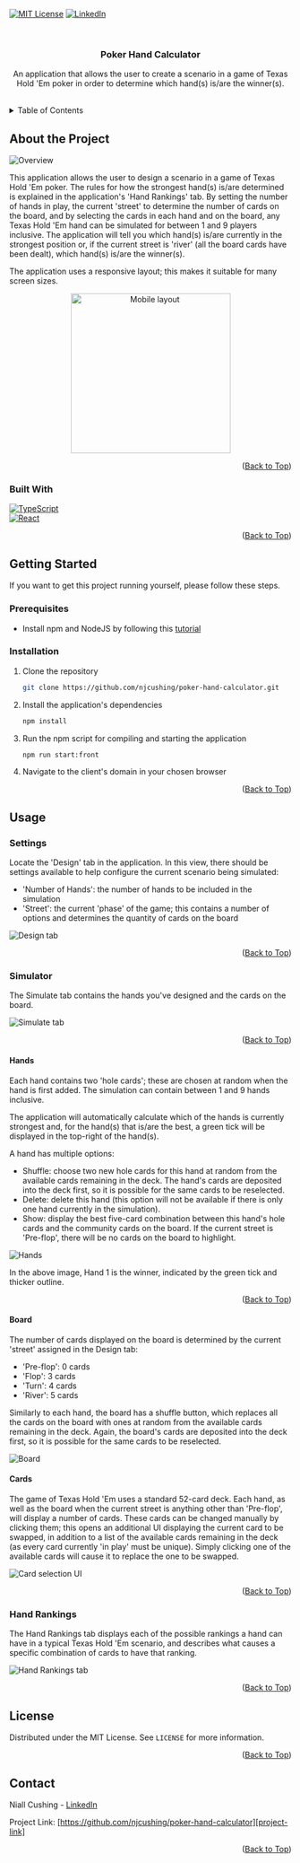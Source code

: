 <a name="readme-top"></a>

<!-- Project Shields -->

[![MIT License][license-shield]][license-url]
[![LinkedIn][linkedin-shield]][linkedin-url]

<!-- Project Information Overview -->
<br />
<div align="center">
  <h3 align="center">Poker Hand Calculator</h3>

  <p align="center">
    An application that allows the user to create a scenario in a game of Texas Hold 'Em poker in order to determine which hand(s) is/are the winner(s).
    <br />
    <br />
    <!-- <a href="https://njcushing-poker-hand-calculator.fly.dev">View Live Demo</a> -->
  </p>
</div>

<!-- Table of Contents -->
<details>
  <summary>Table of Contents</summary>
  <ol>
    <li>
      <a href="#about-the-project">About The Project</a>
      <ul>
        <li><a href="#built-with">Built With</a></li>
      </ul>
    </li>
    <li>
      <a href="#getting-started">Getting Started</a>
      <ul>
        <li><a href="#prerequisites">Prerequisites</a></li>
        <li><a href="#installation">Installation</a></li>
      </ul>
    </li>
    <li>
      <a href="#usage">Usage</a>
      <ul>
        <li><a href="#settings">Settings</a></li>
        <li>
          <a href="#simulator">Simulator</a>
          <ul>
            <li><a href="#hands">Hands</a></li>
            <li><a href="#board">Board</a></li>
          </ul>
        </li>
        <li><a href="#hand-rankings">Hand Rankings</a></li>
      </ul>
    </li>
    <li><a href="#license">License</a></li>
    <li><a href="#contact">Contact</a></li>
  </ol>
</details>

<!-- About the Project -->

## About the Project

![Overview](https://res.cloudinary.com/djzqtvl9l/image/upload/v1737132057/poker-hand-calculator/overview_1280_960_q4xn9s.png)

This application allows the user to design a scenario in a game of Texas Hold 'Em poker. The rules for how the strongest hand(s) is/are determined is explained in the application's 'Hand Rankings' tab. By setting the number of hands in play, the current 'street' to determine the number of cards on the board, and by selecting the cards in each hand and on the board, any Texas Hold 'Em hand can be simulated for between 1 and 9 players inclusive. The application will tell you which hand(s) is/are currently in the strongest position or, if the current street is 'river' (all the board cards have been dealt), which hand(s) is/are the winner(s).

The application uses a responsive layout; this makes it suitable for many screen sizes.

<p align="center">
  <img src="https://res.cloudinary.com/djzqtvl9l/image/upload/v1737133919/poker-hand-calculator/mobile_layout_360_800_sgzyn4.png" alt="Mobile layout" style="width:285px;"/>
</p>

<p align="right">(<a href="#readme-top">Back to Top</a>)</p>

### Built With

[![TypeScript][TypeScript]][TypeScript-url]  
[![React][React.js]][React-url]

<p align="right">(<a href="#readme-top">Back to Top</a>)</p>

<!-- Getting Started -->

## Getting Started

If you want to get this project running yourself, please follow these steps.

### Prerequisites

- Install npm and NodeJS by following this [tutorial][npm-nodejs-install-tutorial-url]

### Installation

1. Clone the repository
    ```sh
    git clone https://github.com/njcushing/poker-hand-calculator.git
    ```
2. Install the application's dependencies
    ```sh
    npm install
    ```
3. Run the npm script for compiling and starting the application
    ```sh
    npm run start:front
    ```
4. Navigate to the client's domain in your chosen browser

<p align="right">(<a href="#readme-top">Back to Top</a>)</p>

<!-- Usage -->

## Usage

### Settings

Locate the 'Design' tab in the application. In this view, there should be settings available to help configure the current scenario being simulated:

- 'Number of Hands': the number of hands to be included in the simulation
- 'Street': the current 'phase' of the game; this contains a number of options and determines the quantity of cards on the board

![Design tab](https://res.cloudinary.com/djzqtvl9l/image/upload/v1737134224/poker-hand-calculator/design_tab_kavdvj.png)

<p align="right">(<a href="#readme-top">Back to Top</a>)</p>

### Simulator

The Simulate tab contains the hands you've designed and the cards on the board.

![Simulate tab](https://res.cloudinary.com/djzqtvl9l/image/upload/v1737136018/poker-hand-calculator/simulate_tab_smaller_lffiua.png)

<p align="right">(<a href="#readme-top">Back to Top</a>)</p>

#### Hands

Each hand contains two 'hole cards'; these are chosen at random when the hand is first added. The simulation can contain between 1 and 9 hands inclusive.

The application will automatically calculate which of the hands is currently strongest and, for the hand(s) that is/are the best, a green tick will be displayed in the top-right of the hand(s).

A hand has multiple options:

- Shuffle: choose two new hole cards for this hand at random from the available cards remaining in the deck. The hand's cards are deposited into the deck first, so it is possible for the same cards to be reselected.
- Delete: delete this hand (this option will not be available if there is only one hand currently in the simulation).
- Show: display the best five-card combination between this hand's hole cards and the community cards on the board. If the current street is 'Pre-flop', there will be no cards on the board to highlight.

![Hands](https://res.cloudinary.com/djzqtvl9l/image/upload/v1737134670/poker-hand-calculator/hands_aqjngv.png)

In the above image, Hand 1 is the winner, indicated by the green tick and thicker outline.

<p align="right">(<a href="#readme-top">Back to Top</a>)</p>

#### Board

The number of cards displayed on the board is determined by the current 'street' assigned in the Design tab:

- 'Pre-flop': 0 cards
- 'Flop': 3 cards
- 'Turn': 4 cards
- 'River': 5 cards

Similarly to each hand, the board has a shuffle button, which replaces all the cards on the board with ones at random from the available cards remaining in the deck. Again, the board's cards are deposited into the deck first, so it is possible for the same cards to be reselected.

![Board](https://res.cloudinary.com/djzqtvl9l/image/upload/v1737134669/poker-hand-calculator/board_nepv2q.png)

#### Cards

The game of Texas Hold 'Em uses a standard 52-card deck. Each hand, as well as the board when the current street is anything other than 'Pre-flop', will display a number of cards. These cards can be changed manually by clicking them; this opens an additional UI displaying the current card to be swapped, in addition to a list of the available cards remaining in the deck (as every card currently 'in play' must be unique). Simply clicking one of the available cards will cause it to replace the one to be swapped.

![Card selection UI](https://res.cloudinary.com/djzqtvl9l/image/upload/v1737135817/poker-hand-calculator/hands_smaller_nkqfbp.png)

<p align="right">(<a href="#readme-top">Back to Top</a>)</p>

### Hand Rankings

The Hand Rankings tab displays each of the possible rankings a hand can have in a typical Texas Hold 'Em scenario, and describes what causes a specific combination of cards to have that ranking.

![Hand Rankings tab](https://res.cloudinary.com/djzqtvl9l/image/upload/v1737135816/poker-hand-calculator/hand_rankings_tab_smaller_dhhhlj.png)

<p align="right">(<a href="#readme-top">Back to Top</a>)</p>

<!-- License -->

## License

Distributed under the MIT License. See `LICENSE` for more information.

<p align="right">(<a href="#readme-top">Back to Top</a>)</p>

<!-- Contact -->

## Contact

Niall Cushing - [LinkedIn][linkedin-url]

Project Link: [https://github.com/njcushing/poker-hand-calculator][project-link]

<p align="right">(<a href="#readme-top">Back to Top</a>)</p>

<!-- Markdown Links & Images -->

[npm-nodejs-install-tutorial-url]: https://docs.npmjs.com/downloading-and-installing-node-js-and-npm
[project-link]: https://github.com/njcushing/poker-hand-calculator
[license-shield]: https://img.shields.io/github/license/njcushing/poker-hand-calculator.svg?style=for-the-badge
[license-url]: https://github.com/njcushing/poker-hand-calculator/blob/main/LICENSE
[linkedin-shield]: https://img.shields.io/badge/LinkedIn-0077B5?style=for-the-badge&logo=linkedin&logoColor=white
[linkedin-url]: https://linkedin.com/in/niall-cushing
[TypeScript]: https://img.shields.io/badge/TypeScript-3178C6?style=for-the-badge&logo=typescript&logoColor=FFF
[TypeScript-url]: https://www.typescriptlang.org/
[React.js]: https://img.shields.io/badge/React-20232A?style=for-the-badge&logo=react&logoColor=61DAFB
[React-url]: https://reactjs.org/
